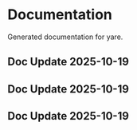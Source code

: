# Documentation

Generated documentation for yare.

## Doc Update 2025-10-19

## Doc Update 2025-10-19

## Doc Update 2025-10-19
